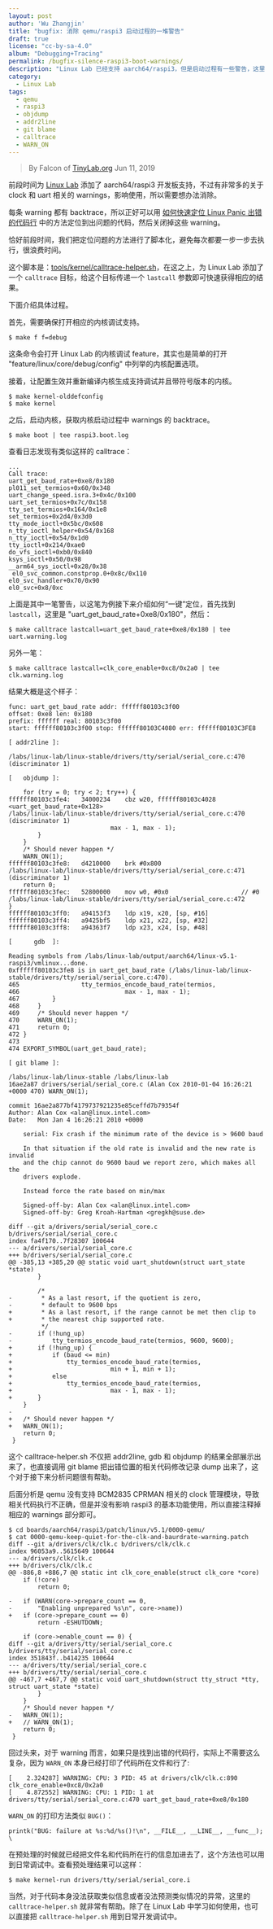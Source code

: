 ```yaml
---
layout: post
author: 'Wu Zhangjin'
title: "bugfix: 消除 qemu/raspi3 启动过程的一堆警告"
draft: true
license: "cc-by-sa-4.0"
album: "Debugging+Tracing"
permalink: /bugfix-silence-raspi3-boot-warnings/
description: "Linux Lab 已经支持 aarch64/raspi3，但是启动过程有一些警告，这里介绍如何临时关闭这些 warnings。"
category:
  - Linux Lab
tags:
  - qemu
  - raspi3
  - objdump
  - addr2line
  - git blame
  - calltrace
  - WARN_ON
---
```


> By Falcon of [TinyLab.org][1]
> Jun 11, 2019

前段时间为 [Linux Lab](/linux-lab) 添加了 aarch64/raspi3 开发板支持，不过有非常多的关于 clock 和 uart 相关的 warnings，影响使用，所以需要想办法消除。

每条 warning 都有 backtrace，所以正好可以用 [如何快速定位 Linux Panic 出错的代码行](http://tinylab.org/find-out-the-code-line-of-kernel-panic-address/) 中的方法定位到出问题的代码，然后关闭掉这些 warning。

恰好前段时间，我们把定位问题的方法进行了脚本化，避免每次都要一步一步去执行，很浪费时间。

这个脚本是：[tools/kernel/calltrace-helper.sh](https://github.com/tinyclub/linux-lab/blob/master/tools/kernel/calltrace-helper.sh)，在这之上，为 Linux Lab 添加了一个 `calltrace` 目标，给这个目标传递一个 `lastcall` 参数即可快速获得相应的结果。

下面介绍具体过程。

首先，需要确保打开相应的内核调试支持。

    $ make f f=debug

这条命令会打开 Linux Lab 的内核调试 feature，其实也是简单的打开 "feature/linux/core/debug/config" 中列举的内核配置选项。

接着，让配置生效并重新编译内核生成支持调试并且带符号版本的内核。

    $ make kernel-olddefconfig
    $ make kernel

之后，启动内核，获取内核启动过程中 warnings 的 backtrace。

    $ make boot | tee raspi3.boot.log

查看日志发现有类似这样的 calltrace：

    ...
    Call trace:
    uart_get_baud_rate+0xe8/0x180
    pl011_set_termios+0x60/0x348
    uart_change_speed.isra.3+0x4c/0x100
    uart_set_termios+0x7c/0x158
    tty_set_termios+0x164/0x1e8
    set_termios+0x2d4/0x3d0
    tty_mode_ioctl+0x5bc/0x608
    n_tty_ioctl_helper+0x54/0x168
    n_tty_ioctl+0x54/0x1d0
    tty_ioctl+0x214/0xae0
    do_vfs_ioctl+0xb0/0x840
    ksys_ioctl+0x50/0x98
    __arm64_sys_ioctl+0x28/0x38
     el0_svc_common.constprop.0+0x8c/0x110
    el0_svc_handler+0x70/0x90
    el0_svc+0x8/0xc

上面是其中一笔警告，以这笔为例接下来介绍如何“一键”定位，首先找到 `lastcall`，这里是 "uart_get_baud_rate+0xe8/0x180"，然后：

    $ make calltrace lastcall=uart_get_baud_rate+0xe8/0x180 | tee uart.warning.log

另外一笔：

    $ make calltrace lastcall=clk_core_enable+0xc8/0x2a0 | tee clk.warning.log

结果大概是这个样子：

    func: uart_get_baud_rate addr: ffffff80103c3f00
    offset: 0xe8 len: 0x180
    prefix: ffffff real: 80103c3f00
    start: ffffff80103c3f00 stop: ffffff80103C4080 err: ffffff80103C3FE8

    [ addr2line ]:

    /labs/linux-lab/linux-stable/drivers/tty/serial/serial_core.c:470 (discriminator 1)

    [   objdump ]:

    	for (try = 0; try < 2; try++) {
    ffffff80103c3fe4:	34000234 	cbz	w20, ffffff80103c4028 <uart_get_baud_rate+0x128>
    /labs/linux-lab/linux-stable/drivers/tty/serial/serial_core.c:470 (discriminator 1)
    							max - 1, max - 1);
    		}
    	}
    	/* Should never happen */
    	WARN_ON(1);
    ffffff80103c3fe8:	d4210000 	brk	#0x800
    /labs/linux-lab/linux-stable/drivers/tty/serial/serial_core.c:471 (discriminator 1)
    	return 0;
    ffffff80103c3fec:	52800000 	mov	w0, #0x0                   	// #0
    /labs/linux-lab/linux-stable/drivers/tty/serial/serial_core.c:472
    }
    ffffff80103c3ff0:	a94153f3 	ldp	x19, x20, [sp, #16]
    ffffff80103c3ff4:	a9425bf5 	ldp	x21, x22, [sp, #32]
    ffffff80103c3ff8:	a94363f7 	ldp	x23, x24, [sp, #48]

    [      gdb  ]:

    Reading symbols from /labs/linux-lab/output/aarch64/linux-v5.1-raspi3/vmlinux...done.
    0xffffff80103c3fe8 is in uart_get_baud_rate (/labs/linux-lab/linux-stable/drivers/tty/serial/serial_core.c:470).
    465					tty_termios_encode_baud_rate(termios,
    466								max - 1, max - 1);
    467			}
    468		}
    469		/* Should never happen */
    470		WARN_ON(1);
    471		return 0;
    472	}
    473
    474	EXPORT_SYMBOL(uart_get_baud_rate);

    [ git blame ]:

    /labs/linux-lab/linux-stable /labs/linux-lab
    16ae2a87 drivers/serial/serial_core.c (Alan Cox 2010-01-04 16:26:21 +0000 470) WARN_ON(1);

    commit 16ae2a877bf4179737921235e85ceffd7b79354f
    Author: Alan Cox <alan@linux.intel.com>
    Date:   Mon Jan 4 16:26:21 2010 +0000

        serial: Fix crash if the minimum rate of the device is > 9600 baud

        In that situation if the old rate is invalid and the new rate is invalid
        and the chip cannot do 9600 baud we report zero, which makes all the
        drivers explode.

        Instead force the rate based on min/max

        Signed-off-by: Alan Cox <alan@linux.intel.com>
        Signed-off-by: Greg Kroah-Hartman <gregkh@suse.de>

    diff --git a/drivers/serial/serial_core.c b/drivers/serial/serial_core.c
    index fa4f170..7f28307 100644
    --- a/drivers/serial/serial_core.c
    +++ b/drivers/serial/serial_core.c
    @@ -385,13 +385,20 @@ static void uart_shutdown(struct uart_state *state)
     		}

     		/*
    -		 * As a last resort, if the quotient is zero,
    -		 * default to 9600 bps
    +		 * As a last resort, if the range cannot be met then clip to
    +		 * the nearest chip supported rate.
     		 */
    -		if (!hung_up)
    -			tty_termios_encode_baud_rate(termios, 9600, 9600);
    +		if (!hung_up) {
    +			if (baud <= min)
    +				tty_termios_encode_baud_rate(termios,
    +							min + 1, min + 1);
    +			else
    +				tty_termios_encode_baud_rate(termios,
    +							max - 1, max - 1);
    +		}
     	}
    -
    +	/* Should never happen */
    +	WARN_ON(1);
     	return 0;
     }

这个 calltrace-helper.sh 不仅把 addr2line, gdb 和 objdump 的结果全部展示出来了，也直接调用 git blame 把出错位置的相关代码修改记录 dump 出来了，这个对于接下来分析问题很有帮助。

后面分析是 qemu 没有支持 BCM2835 CPRMAN 相关的 clock 管理模块，导致相关代码执行不正确，但是并没有影响 raspi3 的基本功能使用，所以直接注释掉相应的 warnings 部分即可。

    $ cd boards/aarch64/raspi3/patch/linux/v5.1/0000-qemu/
    $ cat 0000-qemu-keep-quiet-for-the-clk-and-baurdrate-warning.patch
    diff --git a/drivers/clk/clk.c b/drivers/clk/clk.c
    index 96053a9..5615649 100644
    --- a/drivers/clk/clk.c
    +++ b/drivers/clk/clk.c
    @@ -886,8 +886,7 @@ static int clk_core_enable(struct clk_core *core)
     	if (!core)
     		return 0;

    -	if (WARN(core->prepare_count == 0,
    -	    "Enabling unprepared %s\n", core->name))
    +	if (core->prepare_count == 0)
     		return -ESHUTDOWN;

     	if (core->enable_count == 0) {
    diff --git a/drivers/tty/serial/serial_core.c b/drivers/tty/serial/serial_core.c
    index 351843f..b414235 100644
    --- a/drivers/tty/serial/serial_core.c
    +++ b/drivers/tty/serial/serial_core.c
    @@ -467,7 +467,7 @@ static void uart_shutdown(struct tty_struct *tty, struct uart_state *state)
     		}
     	}
     	/* Should never happen */
    -	WARN_ON(1);
    +	// WARN_ON(1);
     	return 0;
     }


回过头来，对于 warning 而言，如果只是找到出错的代码行，实际上不需要这么复杂，因为 `WARN_ON` 本身已经打印了代码所在文件和行了:

    [    2.324287] WARNING: CPU: 3 PID: 45 at drivers/clk/clk.c:890 clk_core_enable+0xc8/0x2a0
    [    4.872552] WARNING: CPU: 1 PID: 1 at drivers/tty/serial/serial_core.c:470 uart_get_baud_rate+0xe8/0x180

`WARN_ON` 的打印方法类似 `BUG()`：

    printk("BUG: failure at %s:%d/%s()!\n", __FILE__, __LINE__, __func__); \

在预处理的时候就已经把文件名和代码所在行的信息加进去了，这个方法也可以用到日常调试中。查看预处理结果可以这样：

    $ make kernel-run drivers/tty/serial/serial_core.i

当然，对于代码本身没法获取类似信息或者没法预测类似情况的异常，这里的 `calltrace-helper.sh` 就非常有帮助。除了在 Linux Lab 中学习如何使用，也可以直接把 `calltrace-helper.sh` 用到日常开发调试中。

[1]: http://tinylab.org
